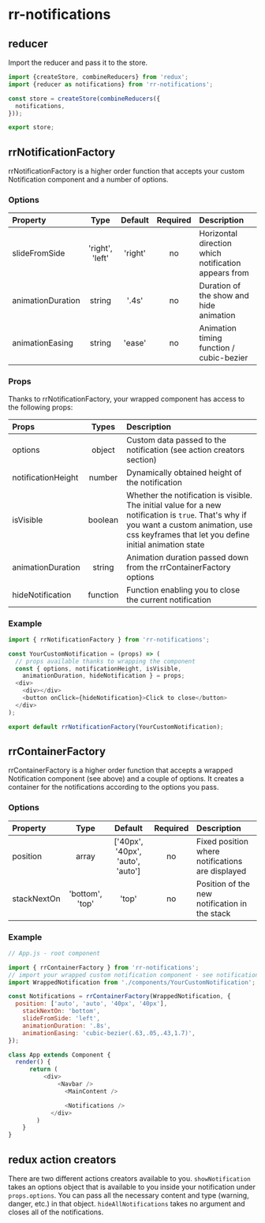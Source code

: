 # rr-notifications

## reducer

Import the reducer and pass it to the store.

``` javascript
import {createStore, combineReducers} from 'redux';
import {reducer as notifications} from 'rr-notifications';

const store = createStore(combineReducers({
  notifications,
}));

export store;
```

## rrNotificationFactory

rrNotificationFactory is a higher order function that accepts your custom Notification component and a number of options.

### Options

Property    | Type   | Default   | Required | Description
:-----------|:------:|:---------:|:--------:|:----------------------------------------
slideFromSide | 'right', 'left' | 'right' | no | Horizontal direction which notification appears from
animationDuration | string | '.4s' | no | Duration of the show and hide animation
animationEasing | string | 'ease' | no | Animation timing function / cubic-bezier

### Props

Thanks to rrNotificationFactory, your wrapped component has access to the following props:

Props | Types | Description
:-----|:-----:|:-----------
options | object | Custom data passed to the notification (see action creators section)
notificationHeight | number | Dynamically obtained height of the notification
isVisible | boolean | Whether the notification is visible. The initial value for a new notification is `true`. That's why if you want a custom animation, use css keyframes that let you define initial animation state
animationDuration | string | Animation duration passed down from the rrContainerFactory options
hideNotification | function | Function enabling you to close the current notification

### Example

``` javascript
import { rrNotificationFactory } from 'rr-notifications';

const YourCustomNotification = (props) => (
  // props available thanks to wrapping the component
  const { options, notificationHeight, isVisible,
    animationDuration, hideNotification } = props;
  <div>
    <div></div>
    <button onClick={hideNotification}>Click to close</button>
  </div>
);

export default rrNotificationFactory(YourCustomNotification);
```


## rrContainerFactory


rrContainerFactory is a higher order function that accepts a wrapped Notification component (see above) and a couple of options. It creates a container for the notifications according to the options you pass.

### Options

Property    | Type   | Default   | Required | Description
:-----------|:------:|:---------:|:--------:|:----------------------------------------
position | array | ['40px', '40px', 'auto', 'auto'] | no | Fixed position where notifications are displayed
stackNextOn | 'bottom', 'top' | 'top' | no | Position of the new notification in the stack

### Example

``` javascript
// App.js - root component

import { rrContainerFactory } from 'rr-notifications';
// import your wrapped custom notification component - see notificationFactory section
import WrappedNotification from './components/YourCustomNotification';

const Notifications = rrContainerFactory(WrappedNotification, {
  position: ['auto', 'auto', '40px', '40px'],
    stackNextOn: 'bottom',
    slideFromSide: 'left',
    animationDuration: '.8s',
    animationEasing: 'cubic-bezier(.63,.05,.43,1.7)',
});

class App extends Component {
  render() {
      return (
          <div>
              <Navbar />
                <MainContent />

                <Notifications />
            </div>
        )
    }
}

```

## redux action creators

There are two different actions creators available to you. `showNotification` takes an options object that is available to you inside your notification under `props.options`. You can pass all the necessary content and type (warning, danger, etc.) in that object. `hideAllNotifications` takes no argument and closes all of the notifications.